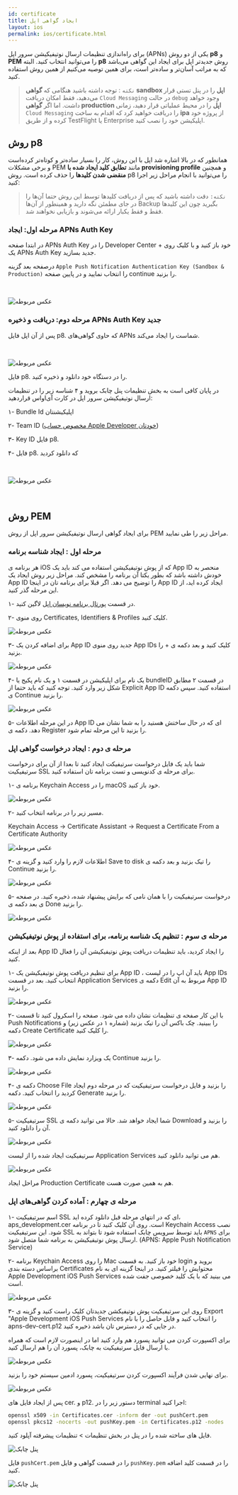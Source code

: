 ```yaml
---
id: certificate
title: ایجاد گواهی اپل
layout: ios
permalink: ios/certificate.html
---
```


برای راه‌اندازی تنظیمات ارسال نوتیفیکیشن سرور اپل (APNs) یکی از دو روش **p8** و **PEM** را می‌توانید انتخاب کنید. البته **p8** روش جدیدتر اپل برای ایجاد این گواهی می‌باشد که به مراتب آسان‌تر و ساده‌تر است، برای همین توصیه می‌کنیم از همین روش استفاده کنید.

>`نکته` : توجه داشته باشید هنگامی که **گواهی sandbox اپل** را در پنل تستی قرار می‌دهید، فقط امکان دریافت `Cloud Messaging` در حالت `debug` وجود خواهد داشت. اما اگر **گواهی production اپل** را در محیط عملیاتی قرار دهید، زمانی `Cloud Messaging` را دریافت خواهید کرد که اقدام به ساخت **ipa** از پروژه خود کرده و از طریق TestFlight یا Enterprise اپلیکیشن خود را نصب کنید.

## روش p8

همانطور که در بالا اشاره شد اپل با این روش، کار را بسیار ساده‌تر و کوتاه‌تر کرده‌است و برخی مشکلات PEM مانند **تطابق کلید ایجاد شده با provisioning profile** و همچنین **منقضی شدن کلیدها** را حذف کرده است. روش p8 را می‌توانید با انجام مراحل زیر اجرا کنید:

> `نکته:` دقت داشته باشید که پس از دریافت کلیدها توسط این روش حتما آن‌ها را در جای مطمئن نگه‌ دارید و همینطور از آن‌ها Backup بگیرید چون این کلید‌ها فقط و فقط یکبار ارائه می‌شوند و بازیابی نخواهند شد. 

### مرحله اول: ایجاد APNs Auth Key 

در ابتدا صفحه APNs Auth Key را در Developer Center خود باز کنید و با کلیک روی + یک APNs Auth Key  جدید بسازید.

درصفحه بعد گزینه `Apple Push Notification Authentication Key (Sandbox & Production)` را انتخاب نمایید و در پایین صفحه continue را بزنید.

<Br>

![عکس مربوطه](http://uupload.ir/files/f28b_certificate1.png)

### مرحله دوم: دریافت و ذخیره APNs Auth Key جدید

پس از آن اپل فایل p8. که حاوی گواهی‌های APNs شماست را ایجاد می‌کند.

<Br>

![عکس مربوطه](http://uupload.ir/files/2lfd_certificate2.png)

فایل p8. را در دستگاه خود دانلود و ذخیره کنید. 


در پایان کافی است به بخش تنظیمات پنل چابک بروید و ۴ شناسه زیر را در تنظیمات ارسال نوتیفیکیشن سرور اپل در کارت آی‌اواس قراردهید:

۱- Bundle Id اپلیکیشنتان 

۲- Team ID ([مخصوص حساب Apple Developer خودتان](https://developer.apple.com/account/#/membership/)) 

۳- Key ID فایل p8.

۴- فایل p8. که دانلود کردید

<Br>

![عکس مربوطه](http://uupload.ir/files/wd45_certificate3.png)

<Br>

## روش PEM

برای ایجاد گواهی ارسال نوتیفیکیشن سرور اپل از روش PEM مراحل زیر را طی نمایید.
### مرحله اول : ایجاد شناسه برنامه
هر برنامه ی iOS که از پوش نوتیفیکیشن استفاده می کند باید یک App ID منحصر به خودش داشته باشد که بطور یکتا آن برنامه را مشخص کند. مراحل زیر روش ایجاد یک App ID را توضیح می دهد. اگر قبلا برای برنامه تان در اینجا App ID ایجاد کرده اید، از این مرحله گذر کنید.

۱- در قسمت [پورتال برنامه نویسان اپل](https://idmsa.apple.com/IDMSWebAuth/login?appIdKey=891bd3417a7776362562d2197f89480a8547b108fd934911bcbea0110d07f757&path=%2Faccount%2F&rv=1)   لاگین کنید.

۲- روی منوی Certificates, Identifiers & Profiles کلیک کنید.

![عکس مربوطه](http://uupload.ir/files/kbty_01-selecting-the-module.jpg)

۳- برای اضافه کردن یک App ID جدید روی منوی App IDs کلیک کنید و بعد دکمه ی + را بزنید.

![عکس مربوطه](http://uupload.ir/files/loyg_02-create-appid.png)

۴- یک نام برای اپلیکیشن در قسمت ۱ و یک نام پکیج یا bundleID در قسمت ۲ مطابق شکل زیر وارد کنید. توجه کنید که باید حتما از Explicit App ID استفاده کنید. سپس دکمه ی Continue را بزنید.

![عکس مربوطه](http://uupload.ir/files/ygkr_03-inputing-bundleid.png)

۵- در این مرحله اطلاعات App ID ای که در حال ساختش هستید را به شما نشان می دهد. دکمه ی Register را بزنید تا این مرحله تمام شود.

### مرحله ی دوم : ایجاد درخواست گواهی اپل 
شما باید یک فایل درخواست سرتیفیکت ایجاد کنید تا بعدا از آن برای درخواست سرتیفیکیت SSL برای مرحله ی کدنویسی و تست برنامه تان استفاده کنید.

۱- برنامه ی Keychain Access را در macOS خود باز کنید.

![عکس مربوطه](http://uupload.ir/files/eod_04-keychainaccess.png)

۲- مسیر زیر را در برنامه انتخاب کنید.

Keychain Access -> Certificate Assistant -> Request a Certificate From a Certificate Authority

![عکس مربوطه](http://uupload.ir/files/ioy9_05-request-sert.png)

۴- اطلاعات لازم را وارد کنید و گزینه ی Save to disk را تیک بزنید و بعد دکمه ی Continue را بزنید.

![عکس مربوطه](http://uupload.ir/files/73ud_06-savesertdesktop.png)

۵- درخواست سرتیفیکیت را با همان نامی که برایش پیشنهاد شده، ذخیره کنید. در صفحه ی بعد دکمه ی Done را بزنید.

![عکس مربوطه](http://uupload.ir/files/73ud_06-savesertdesktop.png)

### مرحله ی سوم : تنظیم یک شناسه برنامه، برای استفاده از پوش نوتیفیکیشن

بعد از اینکه App ID را ایجاد کردید، باید تنظیمات دریافت پوش نوتیفیکیشن آن را فعال کنید.

۱- برای تنظیم دریافت پوش نوتیفیکیشن یک App ID ، باید آن اپ را در لیست App IDs انتخاب کنید. بعد در قسمت Application Services دکمه ی Edit مربوط به آن App ID را بزنید.

![عکس مربوطه](http://uupload.ir/files/rcb_08-app-settings.png)

۲- با این کار صفحه ی تنظیمات نشان داده می شود. صفحه را اسکرول کنید تا قسمت Push Notifications را ببینید. چک باکس آن را تیک بزنید (شماره ۱ در عکس زیر) و دکمه Create Certificate را کلیک کنید.

![عکس مربوطه](http://uupload.ir/files/74e7_09-pushnotificationsettings.png)

۳- یک ویزارد نمایش داده می شود. دکمه  Continue را بزنید.

![عکس مربوطه](http://uupload.ir/files/i1mu_10-csr.png)

۴- دکمه ی Choose File را بزنید و فایل درخواست سرتیفیکیت که در مرحله دوم ایجاد کردید را انتخاب کنید. دکمه Generate را بزنید.

![عکس مربوطه](http://uupload.ir/files/axjs_11-generation-certificate.png)

۵- سرتیفیکیت SSL شما ایجاد خواهد شد. حالا می توانید دکمه ی Download را بزنید و آن را دانلود کنید.

![عکس مربوطه](http://uupload.ir/files/786h_12-certificate-is-ready.png)

سرتیفیکیت ایجاد شده را از لیست Application Services هم می توانید دانلود کنید.

![عکس مربوطه](http://uupload.ir/files/qwrm_13-downloadcert.png)

مراحل ایجاد Production Certificate هم به همین صورت هست.

### مرحله ی چهارم : آماده کردن گواهی‌های اپل 

۱- اسم سرتیفیکیت SSL ای که در انتهای مرحله قبل دانلود کرده اید، aps_development.cer است. روی آن کلیک کنید تا در برنامه  Keychain Access نصب شود. این سرتیفیکیت SSL باید توسط سرویس چابک استفاده شود تا بتواند به `APNS` برای ارسال پوش نوتیفیکیشن به برنامه شما متصل شود. (APNS: Apple Push Notification Service)

۲- برنامه  Keychain Access را روی Mac خود باز کنید. به قسمت login بروید و براساس دسته بندی Certificates محتوایش را فیلتر کنید. در اینجا گزینه ای به نام Apple Development iOS Push Services می بینید که با یک کلید خصوصی جفت شده است.

![عکس مربوطه](http://uupload.ir/files/kl3t_14-keychain2.png)

۳- روی این سرتیفیکیت پوش نوتیفیکشن جدیدتان کلیک راست کنید و  گزینه ی Export "Apple Development iOS Push Services را انتخاب کنید و فایل حاصل را با نام apns-dev-cert.p12 در جایی که در دسترس تان باشد ذخیره کنید.

برای اکسپورت کردن می توانید پسورد هم وارد کنید اما در اینصورت لازم است که همراه با ارسال فایل سرتیفیکیت به چابک، پسورد آن را هم ارسال کنید.

![عکس مربوطه](http://uupload.ir/files/sxee_15-enter-the-password-for-exporting.png)

برای نهایی شدن فرآیند اکسپورت کردن سرتیفیکیت، پسورد ادمین سیستم خود را بزنید.

![عکس مربوطه](http://uupload.ir/files/1pkl_16-file-enter-your-usual-admin-password.png)


پس از ایجاد فایل های cer. و p12. دستور زیر را در terminal اجرا کنید:

```bash
openssl x509 -in Certificates.cer -inform der -out pushCert.pem
openssl pkcs12 -nocerts -out pushKey.pem -in Certificates.p12 -nodes
```
فایل های ساخته شده را در پنل در بخش تنظیمات > تنظیمات پیشرفته آپلود کنید.

![پنل چابک](http://uupload.ir/files/ymdf_17-chabok-panel-setting.png)

فایل `pushCert.pem` را در قسمت گواهی و فایل `pushKey.pem` را در قسمت کلید اضافه کنید.

![پنل چابک](http://uupload.ir/files/hs4n_18-chabok-panel-apns-setting.png)
